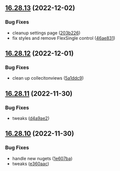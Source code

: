 ## [16.28.13](https://github.com/phandcock/GrampsView/compare/v16.28.12...v16.28.13) (2022-12-02)


### Bug Fixes

* cleanup settings page ([203b226](https://github.com/phandcock/GrampsView/commit/203b226d458203435c1244e13f82c5f4729b6d51))
* fix styles and remove FlexSingle control ([46ae831](https://github.com/phandcock/GrampsView/commit/46ae8314543d0d6529dc6d6d5cfd7519e26b0acb))



## [16.28.12](https://github.com/phandcock/GrampsView/compare/v16.28.11...v16.28.12) (2022-12-01)


### Bug Fixes

* clean up collecitonviews ([5a1ddc9](https://github.com/phandcock/GrampsView/commit/5a1ddc963c37d67437b0bdc9d1dcd084bfd5df90))



## [16.28.11](https://github.com/phandcock/GrampsView/compare/v16.28.10...v16.28.11) (2022-11-30)


### Bug Fixes

* tweaks ([d4a9ae2](https://github.com/phandcock/GrampsView/commit/d4a9ae29c0242bfa16589a04ca80932ac6b82e4d))



## [16.28.10](https://github.com/phandcock/GrampsView/compare/v16.28.9...v16.28.10) (2022-11-30)


### Bug Fixes

* handle new nugets ([1e607ba](https://github.com/phandcock/GrampsView/commit/1e607bac95b10b482b91504c78261411457f1549))
* tweaks ([e360aac](https://github.com/phandcock/GrampsView/commit/e360aac6f85d69b2a5fdec0fa469d30ae0c65c2f))



